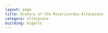 ```yaml
---
layout: page
title: Oratory of the Misericordia Altarpiece
category: altarpiece
building: bigallo
---
```

